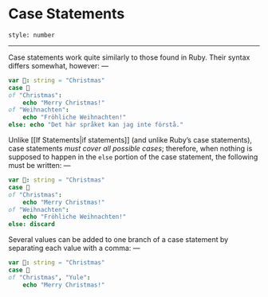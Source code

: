 # Case Statements 
```toc
style: number
```
----
Case statements work quite similarly to those found in Ruby. Their syntax differs somewhat, however: —

```nim
var 🎄: string = "Christmas"
case 🎄
of "Christmas":
	echo "Merry Christmas!"
of "Weihnachten":
	echo "Fröhliche Weihnachten!"
else: echo "Det här språket kan jag inte förstå."
``` 

Unlike [[If Statements|if statements]] (and unlike Ruby’s case statements), case statements _must cover all possible cases_; therefore, when nothing is supposed to happen in the ```else``` portion of the case statement, the following must be written:  — 

```nim
var 🎄: string = "Christmas"
case 🎄
of "Christmas":
	echo "Merry Christmas!"
of "Weihnachten":
	echo "Fröhliche Weihnachten!"
else: discard
``` 

Several values can be added to one branch of a case statement by separating each value with a comma: —

```nim
var 🎄: string = "Christmas"
case 🎄
of "Christmas", "Yule":
	echo "Merry Christmas!"
```
<div style="page-break-after: always;"></div>
